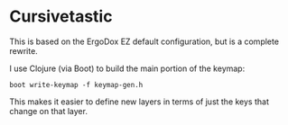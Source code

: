 # Cursivetastic

This is based on the ErgoDox EZ default configuration, but is a complete rewrite.

I use Clojure (via Boot) to build the main portion of the keymap:

    boot write-keymap -f keymap-gen.h

This makes it easier to define new layers in terms of just the keys that change on that
layer.